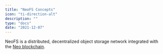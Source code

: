 ```yaml
---
title: "NeoFS Concepts"
icon: "ti-direction-alt"
description: ""
type: "docs"
date: "2021-12-07"
---
```


NeoFS is a distributed, decentralized object storage network integrated with the
[Neo blockchain](https://neo.org).
